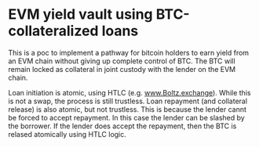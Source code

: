 # EVM yield vault using BTC-collateralized loans
 This is a poc to implement a pathway for bitcoin holders to earn yield from an
  EVM chain without giving up complete control of BTC. The  BTC will remain 
  locked as collateral in joint custody with the lender on the EVM chain.

Loan initiation is atomic, using HTLC (e.g. www.Boltz.exchange). While this is not
a swap, the process is still trustless. Loan repayment (and collateral release) is 
also atomic, but not trustless. This is because the lender cannt be forced to accept
repayment. In this case the lender can be slashed by the borrower. If the lender does
accept the repayment, then the BTC is relased atomically using HTLC logic.  
